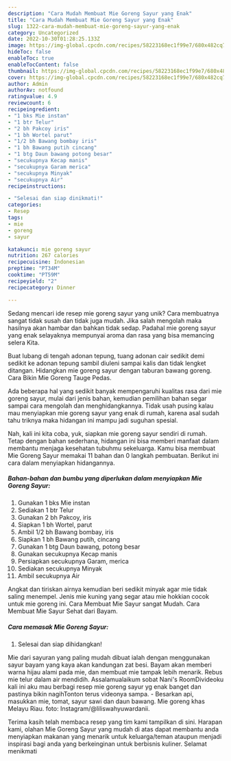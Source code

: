 ```yaml
---
description: "Cara Mudah Membuat Mie Goreng Sayur yang Enak"
title: "Cara Mudah Membuat Mie Goreng Sayur yang Enak"
slug: 1322-cara-mudah-membuat-mie-goreng-sayur-yang-enak
category: Uncategorized
date: 2022-10-30T01:28:25.133Z
image: https://img-global.cpcdn.com/recipes/58223168ec1f99e7/680x482cq70/mie-goreng-sayur-foto-resep-utama.jpg
hideToc: false
enableToc: true
enableTocContent: false
thumbnail: https://img-global.cpcdn.com/recipes/58223168ec1f99e7/680x482cq70/mie-goreng-sayur-foto-resep-utama.jpg
cover: https://img-global.cpcdn.com/recipes/58223168ec1f99e7/680x482cq70/mie-goreng-sayur-foto-resep-utama.jpg
author: Admin
authorAv: notfound
ratingvalue: 4.9
reviewcount: 6
recipeingredient:
- "1 bks Mie instan"
- "1 btr Telur"
- "2 bh Pakcoy iris"
- "1 bh Wortel parut"
- "1/2 bh Bawang bombay iris"
- "1 bh Bawang putih cincang"
- "1 btg Daun bawang potong besar"
- "secukupnya Kecap manis"
- "secukupnya Garam merica"
- "secukupnya Minyak"
- "secukupnya Air"
recipeinstructions:

- "Selesai dan siap dinikmati!"
categories:
- Resep
tags:
- mie
- goreng
- sayur

katakunci: mie goreng sayur 
nutrition: 267 calories
recipecuisine: Indonesian
preptime: "PT34M"
cooktime: "PT59M"
recipeyield: "2"
recipecategory: Dinner

---
```





Sedang mencari ide resep mie goreng sayur yang unik? Cara membuatnya sangat tidak susah dan tidak juga mudah. Jika salah mengolah maka hasilnya akan hambar dan bahkan tidak sedap. Padahal mie goreng sayur yang enak selayaknya mempunyai aroma dan rasa yang bisa memancing selera Kita.





Buat lubang di tengah adonan tepung, tuang adonan cair sedikit demi sedikit ke adonan tepung sambil diuleni sampai kalis dan tidak lengket ditangan. Hidangkan mie goreng sayur dengan taburan bawang goreng. Cara Bikin Mie Goreng Tauge Pedas.

Ada beberapa hal yang sedikit banyak mempengaruhi kualitas rasa dari mie goreng sayur, mulai dari jenis bahan, kemudian pemilihan bahan segar sampai cara mengolah dan menghidangkannya. Tidak usah pusing kalau mau menyiapkan mie goreng sayur yang enak di rumah, karena asal sudah tahu triknya maka hidangan ini mampu jadi suguhan spesial.






Nah, kali ini kita coba, yuk, siapkan mie goreng sayur sendiri di rumah. Tetap dengan bahan sederhana, hidangan ini bisa memberi manfaat dalam membantu menjaga kesehatan tubuhmu sekeluarga. Kamu bisa membuat Mie Goreng Sayur memakai 11 bahan dan 0 langkah pembuatan. Berikut ini cara dalam menyiapkan hidangannya.

<!--inarticleads1-->

##### Bahan-bahan dan bumbu yang diperlukan dalam menyiapkan Mie Goreng Sayur:

1. Gunakan 1 bks Mie instan
1. Sediakan 1 btr Telur
1. Gunakan 2 bh Pakcoy, iris
1. Siapkan 1 bh Wortel, parut
1. Ambil 1/2 bh Bawang bombay, iris
1. Siapkan 1 bh Bawang putih, cincang
1. Gunakan 1 btg Daun bawang, potong besar
1. Gunakan secukupnya Kecap manis
1. Persiapkan secukupnya Garam, merica
1. Sediakan secukupnya Minyak
1. Ambil secukupnya Air


Angkat dan tiriskan airnya kemudian beri sedikit minyak agar mie tidak saling menempel. Jenis mie kuning yang segar atau mie hokkian cocok untuk mie goreng ini. Cara Membuat Mie Sayur sangat Mudah. Cara Membuat Mie Sayur Sehat dari Bayam. 

<!--inarticleads2-->

##### Cara memasak Mie Goreng Sayur:


1. Selesai dan siap dihidangkan!

Mie dari sayuran yang paling mudah dibuat ialah dengan menggunakan sayur bayam yang kaya akan kandungan zat besi. Bayam akan memberi warna hijau alami pada mie, dan membuat mie tampak lebih menarik. Rebus mie telur dalam air mendidih. Assalamualaikum sobat Nani&#39;s RoomDivideoku kali ini aku mau berbagi resep mie goreng sayur yg enak banget dan pastinya bikin nagihTonton terus videonya sampa. - Besarkan api, masukkan mie, tomat, sayur sawi dan daun bawang. Mie goreng khas Melayu Riau. foto: Instagram/@liliswahyuwardanii. 

Terima kasih telah membaca resep yang tim kami tampilkan di sini. Harapan kami, olahan Mie Goreng Sayur yang mudah di atas dapat membantu anda menyiapkan makanan yang menarik untuk keluarga/teman ataupun menjadi inspirasi bagi anda yang berkeinginan untuk berbisnis kuliner. Selamat menikmati
